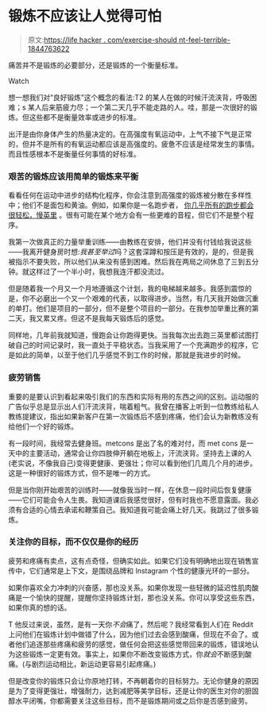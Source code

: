 # 锻炼不应该让人觉得可怕

> 原文:[https://life hacker . com/exercise-should nt-feel-terrible-1844763622](https://lifehacker.com/exercise-shouldnt-feel-horrible-1844763622)

痛苦并不是锻炼的必要部分，还是锻炼的一个衡量标准。

Watch

想一想我们对“良好锻炼”这个概念的看法:T2 的某人在做的时候汗流浃背，呼吸困难；s 某人后来筋疲力尽；一个第二天几乎不能走路的人。哇，那是一次很好的锻炼。但这些都不是衡量效率或进步的标准。

出汗是由你身体产生的热量决定的。在高强度有氧运动中，上气不接下气是正常的，但并不是所有的有氧运动都应该是高强度的。疲惫不应该是经常发生的事情。而且性感根本不是衡量任何事情的好标准。

### 艰苦的锻炼应该用简单的锻炼来平衡

看看任何在运动中进步的结构化程序，你会注意到高强度的锻炼被分散在多样性中；他们不是面包和黄油。例如，如果你是一名跑步者， [你几乎所有的跑步都会很轻松，慢英里](https://vitals.lifehacker.com/run-smarter-not-faster-how-to-find-your-gears-for-b-1706084781) 。很有可能在某个地方会有一些更难的音程，但它们不是整个程序。

我第一次做真正的力量举重训练——由教练在安排，他们并没有付钱给我说这些——我离开健身房时想:*我甚至举过*吗？这套深蹲和按压是有效的，是的，但是我被指示不要失败，所以他们从来没有感到困难。然后我在两局之间休息了三到五分钟。就这样过了一个半小时，我想我连汗都没流过。

但是随着我一个月又一个月地遵循这个计划，我的电梯越来越多。我感到震惊的是，你不必磨出一个又一个艰难的代表，以取得进步。当然，有几天我开始做沉重的单打。他们是项目的一部分，但不是整个项目的一部分。在我参加举重比赛的第二天，我又累又疼。但这不是我每天锻炼后的感觉。

同样地，几年前我就知道，慢跑会让你跑得更快。当我每次出去跑三英里都试图打破自己的时间记录时，我一直处于平稳状态。当我采用了一个充满跑步的程序，它是如此的简单，以至于他们几乎感觉不到工作的时候，那就是我进步的时候。

### 疲劳销售

重要的是要认识到看起来吸引我们的东西和实际有用的东西之间的区别。运动服的广告似乎总是显示出人们汗流浃背，喘着粗气。我曾在播客上听到一位教练给私人教练提建议，指出如果新客户在第一次锻炼后不感到疼痛，他们会认为新教练没有给他们一个好的锻炼。

有一段时间，我经常去健身班。metcons 是出了名的难对付，而 met cons 是一天中的主要活动，通常会让你四肢伸开躺在地板上，汗流浃背。坚持去上课的人(老实说，不像我自己)变得更健康、更强壮；你可以看到他们几周几个月的进步。这是一种很好的锻炼方式，但不是唯一的方式。

但是当你刚开始艰苦的训练时——就像我当时一样，在休息一段时间后恢复健康——它们可能会令人生畏。我知道课后我感觉很好，但有时我也不愿意露面。我必须有合适的心情去承诺和鞭策自己。我知道我可能会痛上好几天。我跳过了很多锻炼。

### 关注你的目标，而不仅仅是你的经历

疲劳和疼痛有卖点，这有点奇怪，但确实如此。如果它们没有明确地出现在销售宣传中，它们通常是上下文，是围绕品牌和 Instagram 个性的健康光环的一部分。

如果你喜欢全力冲刺的兴奋感，那也没关系。如果你发现一些轻微的延迟性肌肉酸痛是一个愉快的提醒，提醒你坚持锻炼计划，那也没关系。你可以享受这些东西，如果你真的想的话。

T 他反过来说，虽然，是有一天你*不会*痛了，然后呢？我经常看到人们在 Reddit 上问他们在锻炼计划中做错了什么，因为他们过去会感到酸痛，但现在不会了。或者他们追逐那些疼痛和疲劳的感觉，做任何会把这些感觉带回来的锻炼，错误地认为这些锻炼一定更有效。事实上，如果你不断改变锻炼方式，你*就会*不断感到酸痛。(与剧烈运动相比，新运动更容易引起疼痛。)

但是改变你的锻炼只会让你原地打转，不再朝着你的目标努力。无论你健身的原因是为了变得更强壮，增强耐力，达到减肥等美学目标，还是让你的医生对你的胆固醇水平闭嘴，你都需要关注这些目标，而不是锻炼期间或之后你是否感到疲劳。